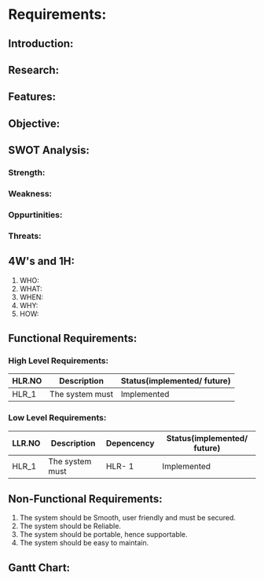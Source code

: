 # Requirements:
## Introduction:

## Research:

## Features:

## Objective:


## SWOT Analysis:
### Strength:

### Weakness:

### Oppurtinities:

### Threats:


## 4W's and 1H:
1. WHO:
2. WHAT:
3. WHEN:
4. WHY:
5. HOW:


## Functional Requirements:
### High Level Requirements:

|**HLR.NO**|**Description**|**Status(implemented/ future)**|
|-------|------|------|
|HLR_1| The system must | Implemented|



### Low Level Requirements:

|**LLR.NO**|**Description**|**Depencency**|**Status(implemented/ future)**|
|-------|------|------|-----|
|HLR_1| The system must | HLR- 1 | Implemented|


## Non-Functional Requirements:
1. The system should be Smooth, user friendly and must be secured.
2. The system should be Reliable.
3. The system should be portable, hence supportable.
4. The system should be easy to maintain.
## Gantt Chart:
